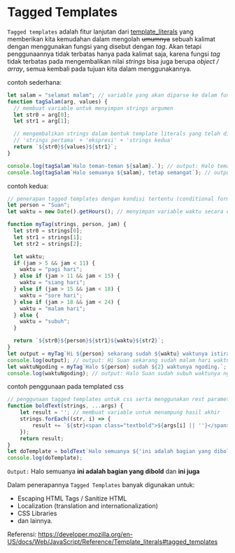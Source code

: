 # Tagged Templates

`Tagged templates` adalah fitur lanjutan dari [template_literals](https://github.com/bellshade/Javascript/tree/main/es6/004_template_literals) yang memberikan kita kemudahan dalam mengolah ~~umumnya~~ sebuah kalimat dengan menggunakan fungsi yang disebut dengan *tag*.
Akan tetapi penggunaannya tidak terbatas hanya pada kalimat saja, karena fungsi *tag* tidak terbatas pada mengembalikan nilai *strings* bisa juga berupa *object / array*, semua kembali pada tujuan kita dalam menggunakannya.

contoh sederhana:
```Javascript
let salam = "selamat malam"; // variable yang akan diparse ke dalam fungsi tag
function tagSalam(arg, values) {
  // membuat variable untuk menyimpan strings argumen
  let str0 = arg[0];
  let str1 = arg[1];

  // mengembalikan strings dalam bentuk template literals yang telah diformat
  // 'strings pertama' + 'ekspresi' + 'strings kedua'
  return `${str0}${values}${str1}`;
}

console.log(tagSalam`Halo teman-teman ${salam}.`); // output: Halo teman-teman selamat malam.
console.log(tagSalam`Halo semuanya ${salam}, tetap semangat`); // output: Halo semuanya selamat malam, tetap semangat!
```
contoh kedua:
```Javascript
// penerapan tagged templates dengan kondisi tertentu (conditional formatting)
let person = "Suan";
let waktu = new Date().getHours(); // menyimpan variable waktu secara dinamis dengan format 24h

function myTag(strings, person, jam) {
  let str0 = strings[0];
  let str1 = strings[1];
  let str2 = strings[2];

  let waktu;
  if (jam > 5 && jam < 11) {
    waktu = "pagi hari";
  } else if (jam > 11 && jam < 15) {
    waktu = "siang hari";
  } else if (jam > 15 && jam < 18) {
    waktu = "sore hari";
  } else if (jam > 18 && jam < 24) {
    waktu = "malam hari";
  } else {
    waktu = "subuh";
  }

  return `${str0}${person}${str1}${waktu}${str2}`;
}
let output = myTag`Hi ${person} sekarang sudah ${waktu} waktunya istirahat.`;
console.log(output); // output: Hi Suan sekarang sudah malam hari waktunya istirahat.
let waktuNgoding = myTag`Halo ${person} sudah ${2} waktunya ngoding.`;
console.log(waktuNgoding); // output: Halo Suan sudah subuh waktunya ngoding.
```
contoh penggunaan pada templated css
```Javascript
// penggunaan tagged templates untuk css serta menggunakan rest parameters
function boldText(strings, ...args) {
    let result = ''; // membuat variable untuk menampung hasil akhir
    strings.forEach((str, i) => {
        result += `${str}<span class="textbold">${args[i] || ''}</span>`;
    });
    return result;
}
let doTemplate = boldText`Halo semuanya ${'ini adalah bagian yang dibold'} dan ${'ini juga'}`;
console.log(doTemplate);
```
`Output:` Halo semuanya **ini adalah bagian yang dibold** dan **ini juga**

Dalam penerapannya `Tagged Templates` banyak digunakan untuk:
* Escaping HTML Tags / Sanitize HTML
* Localization (translation and internationalization)
* CSS Libraries
* dan lainnya.

Referensi: https://developer.mozilla.org/en-US/docs/Web/JavaScript/Reference/Template_literals#tagged_templates
